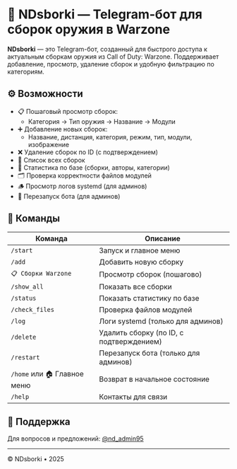 # 🤖 NDsborki — Telegram-бот для сборок оружия в Warzone

**NDsborki** — это Telegram-бот, созданный для быстрого доступа к актуальным сборкам оружия из Call of Duty: Warzone. Поддерживает добавление, просмотр, удаление сборок и удобную фильтрацию по категориям.

## ⚙️ Возможности

- 📋 Пошаговый просмотр сборок:
  - Категория → Тип оружия → Название → Модули
- ➕ Добавление новых сборок:
  - Название, дистанция, категория, режим, тип, модули, изображение
- ❌ Удаление сборок по ID (с подтверждением)
- 🧾 Список всех сборок
- 🧮 Статистика по базе (сборки, авторы, категории)
- 🗂 Проверка корректности файлов модулей
- 🪵 Просмотр логов systemd (для админов)
- 🔁 Перезапуск бота (для админов)

## 📜 Команды

| Команда         | Описание |
|----------------|----------|
| `/start`       | Запуск и главное меню |
| `/add`         | Добавить новую сборку |
| `📋 Сборки Warzone` | Просмотр сборок (пошагово) |
| `/show_all`    | Показать все сборки |
| `/status`      | Показать статистику по базе |
| `/check_files` | Проверка файлов модулей |
| `/log`         | Логи systemd (только для админов) |
| `/delete`      | Удалить сборку (по ID, с подтверждением) |
| `/restart`     | Перезапуск бота (только для админов) |
| `/home` или 🏠 Главное меню | Возврат в начальное состояние |
| `/help`        | Контакты для связи |

## 💬 Поддержка

Для вопросов и предложений: [@nd_admin95](https://t.me/nd_admin95)

---

© NDsborki • 2025
